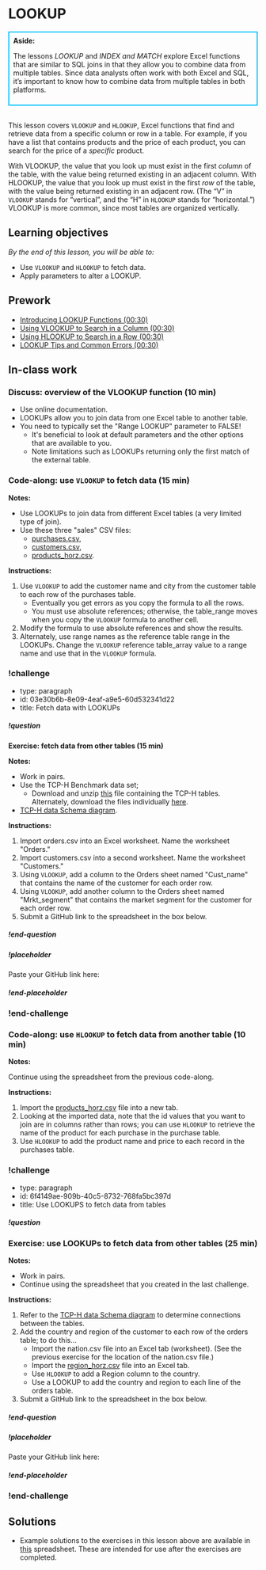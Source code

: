 # LOOKUP

<div class='bg-info' style='padding:8px;border-style:solid;border-width:2px;border-color:#00BFFF'>
<strong>Aside:</strong><br>

The lessons *LOOKUP* and *INDEX and MATCH* explore Excel functions that are similar to SQL joins in that they allow you to combine data from multiple tables. Since data analysts often work with both Excel and SQL, it’s important to know how to combine data from multiple tables in both platforms.
</div>

<br>

This lesson covers `VLOOKUP` and `HLOOKUP`, Excel functions that find and retrieve data from a specific column or row in a table. For example, if you have a list that contains products and the price of each product, you can search for the price of a *specific* product. 

With VLOOKUP, the value that you look up must exist in the first *column* of the table, with the value being returned existing in an adjacent column. With HLOOKUP, the value that you look up must exist in the first *row* of the table, with the value being returned existing in an adjacent row. (The “V” in `VLOOKUP` stands for “vertical”, and the “H” in `HLOOKUP` stands for “horizontal.”) VLOOKUP is more common, since most tables are organized vertically. 

## Learning objectives
*By the end of this lesson, you will be able to:*
* Use `VLOOKUP` and `HLOOKUP` to fetch data.
* Apply parameters to alter a LOOKUP.
 
## Prework
* [Introducing LOOKUP Functions (00:30)](https://teamtreehouse.com/library/introducing-lookup-functions)
* [Using VLOOKUP to Search in a Column (00:30)](https://teamtreehouse.com/library/using-vlookup-to-search-in-a-column)
* [Using HLOOKUP to Search in a Row (00:30)](https://teamtreehouse.com/library/using-hlookup-to-search-in-a-row)
* [LOOKUP Tips and Common Errors (00:30)](https://teamtreehouse.com/library/lookup-tips-and-common-errors)

## In-class work

### Discuss: overview of the VLOOKUP function (10 min)
* Use online documentation.
* LOOKUPs allow you to join data from one Excel table to another table.
* You need to typically set the "Range LOOKUP" parameter to FALSE!
    * It's beneficial to look at default parameters and the other options that are available to you.
    * Note limitations such as LOOKUPs returning only the first match of the external table.

### Code-along: use `VLOOKUP` to fetch data (15 min)

**Notes:**

* Use LOOKUPs to join data from different Excel tables (a very limited type of join).
* Use these three "sales" CSV files:
    * [purchases.csv](https://drive.google.com/uc?export=download&id=1Nxvo7RzIfWELSglbDKOb1eVASXBvKgEW), 
    * [customers.csv](https://drive.google.com/uc?export=download&id=1_69gMSjnx7owplIVzKu1SGdNLdNmXGez),
    * [products_horz.csv](https://drive.google.com/uc?export=download&id=1Hj1LauM6mS9qM-cbIydTgXs_Acu-iney).

**Instructions:**
 
1. Use `VLOOKUP` to add the customer name and city from the customer table to each row of the purchases table.
    * Eventually you get errors as you copy the formula to all the rows.
    * You must use absolute references; otherwise, the table_range moves when you copy the `VLOOKUP` formula to another cell.
2. Modify the formula to use absolute references and show the results.
3. Alternately, use range names as the reference table range in the LOOKUPs. Change the `VLOOKUP` reference table_array value to a range name and use that in the `VLOOKUP` formula.

### !challenge

* type: paragraph
* id: 03e30b6b-8e09-4eaf-a9e5-60d532341d22
* title: Fetch data with LOOKUPs

##### !question
**Exercise: fetch data from other tables (15 min)**

**Notes:**

* Work in pairs.
* Use the TCP-H Benchmark data set;
    * Download and unzip [this](https://drive.google.com/uc?export=download&id=1rvKe9g7IU7MXVYQMKTy9ulYY-J60-an3) file containing the TCP-H tables. Alternately, download the files individually [here](https://drive.google.com/uc?export=download&id=1dwWXz3uoB_JVc0lcJXaDDU6nyt9v5aEl).
* [TCP-H data Schema diagram](https://drive.google.com/uc?export=download&id=150VWoQ2ZmqrOr2VZsA-EMtX9VJWDiXDI).

**Instructions:**

1. Import orders.csv into an Excel worksheet. Name the worksheet "Orders."
2. Import customers.csv into a second worksheet. Name the worksheet "Customers."
3. Using `VLOOKUP`, add a column to the Orders sheet named "Cust_name" that contains the name of the customer for each order row.
4. Using `VLOOKUP`, add another column to the Orders sheet named "Mrkt_segment" that contains the market segment for the customer for each order row.
5. Submit a GitHub link to the spreadsheet in the box below.

##### !end-question

##### !placeholder

Paste your GitHub link here:

##### !end-placeholder

### !end-challenge

### Code-along: use `HLOOKUP` to fetch data from another table (10 min)

**Notes:**

Continue using the spreadsheet from the previous code-along.

**Instructions:**

1. Import the [products_horz.csv](https://drive.google.com/open?id=1Hj1LauM6mS9qM-cbIydTgXs_Acu-iney) file into a new tab.
2. Looking at the imported data, note that the id values that you want to join are in columns rather than rows; you can use `HLOOKUP` to retrieve the name of the product for each purchase in the purchase table.
3. Use `HLOOKUP` to add the product name and price to each record in the purchases table.
    
### !challenge

* type: paragraph
* id: 6f4149ae-909b-40c5-8732-768fa5bc397d
* title: Use LOOKUPS to fetch data from tables

##### !question

### Exercise: use LOOKUPs to fetch data from other tables (25 min)

**Notes:**

* Work in pairs.
* Continue using the spreadsheet that you created in the last challenge.

**Instructions:**

1. Refer to the [TCP-H data Schema diagram](https://drive.google.com/file/d/150VWoQ2ZmqrOr2VZsA-EMtX9VJWDiXDI/view?usp=sharing) to determine connections between the tables.
2. Add the country and region of the customer to each row of the orders table; to do this...
    * Import the nation.csv file into an Excel tab (worksheet). (See the previous exercise for the location of the nation.csv file.)
    * Import the [region_horz.csv](https://drive.google.com/open?id=1d7TUbr475M_9HNiKcGUcOsMPKeklwrbj) file into an Excel tab.
    * Use `HLOOKUP` to add a Region column to the country.
    * Use a LOOKUP to add the country and region to each line of the orders table.
3. Submit a GitHub link to the spreadsheet in the box below.

##### !end-question

##### !placeholder

Paste your GitHub link here:

##### !end-placeholder

### !end-challenge

## Solutions
* Example solutions to the exercises in this lesson above are available in [this](https://drive.google.com/uc?export=download&id=1m2NHeo8Cbm6I1H1ejf6wKfD6AT3y8l5u) spreadsheet. These are intended for use after the exercises are completed.
